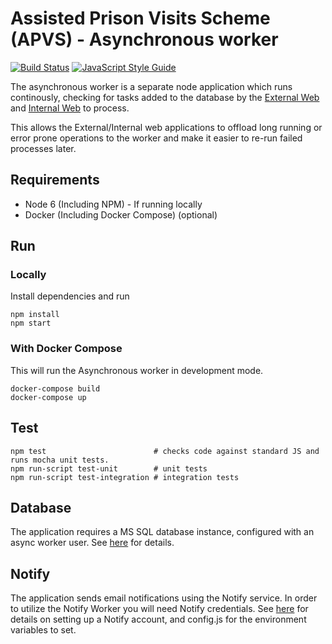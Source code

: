 # Assisted Prison Visits Scheme (APVS) - Asynchronous worker

[![Build Status](https://travis-ci.org/ministryofjustice/apvs-asynchronous-worker.svg?branch=develop)](https://travis-ci.org/ministryofjustice/apvs-asynchronous-worker?branch=develop) [![JavaScript Style Guide](https://img.shields.io/badge/code%20style-standard-brightgreen.svg)](http://standardjs.com/)

The asynchronous worker is a separate node application which runs continously, checking for tasks added to the database by the [External Web](https://github.com/ministryofjustice/apvs-external-web) and [Internal Web](https://github.com/ministryofjustice/apvs-internal-web) to process.

This allows the External/Internal web applications to offload long running or error prone operations to the worker and make it easier to re-run failed processes later.

## Requirements

* Node 6 (Including NPM) - If running locally
* Docker (Including Docker Compose) (optional)

## Run

### Locally
Install dependencies and run

```
npm install
npm start
```

### With Docker Compose
This will run the Asynchronous worker in development mode.

```
docker-compose build
docker-compose up
```

## Test

```
npm test                        # checks code against standard JS and runs mocha unit tests.
npm run-script test-unit        # unit tests
npm run-script test-integration # integration tests
```

## Database

The application requires a MS SQL database instance, configured with an async worker user. See [here](https://github.com/ministryofjustice/apvs/tree/develop/database) for details.

## Notify

The application sends email notifications using the Notify service. In order to utilize the Notify Worker you will need Notify credentials. See [here](https://www.gov.uk/government/publications/govuk-notify/govuk-notify) for details on setting up a Notify account, and config.js for the environment variables to set.
